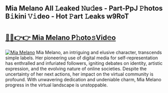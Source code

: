 ## Mia Melano All 𝙻eaked 𝙽u𝚍es - Part-PpJ 𝙿hotos B𝚒kini 𝚅𝚒deo - Hot 𝙿art 𝙻eaks w9RoT

# <h2><a href="http://ld22nni.urlbe.top/?page=Mia+Melano">🔗🔗👉👉 Mia Melano P𝚑oto𝚜Vid𝚎o</a></h2>

[![Mia Melano](https://i.imgur.com/eBuTRDB.gif)](http://ld22nni.urlbe.top/?page=Mia+Melano)
Mia Melano, an intriguing and elusive character, transcends simple labels. Her pioneering use of digital media for self-representation has enthralled and infuriated followers, igniting debates on identity, artistic expression, and the evolving nature of online societies. Despite the uncertainty of her next actions, her impact on the virtual community is profound. With unwavering dedication and undeniable charm, Mia Melano progress in the virtual landscape is unstoppable.
